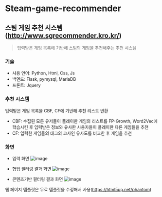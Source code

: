 # Steam-game-recommender

## 스팀 게임 추천 시스템(http://www.sgrecommender.kro.kr/)

> 입력받은 게임 목록에 기반해 스팀의 게임을 추천해주는 추천 시스템

### 기술
- 사용 언어: Python, Html, Css, Js
- 백엔드: Flask, pymysql, MariaDB
- 프론트: Jquery

### 추천 시스템
입력받은 게임 목록을 CBF, CF에 기반해 추천 리스트 반환
- CBF: 수집된 모든 유저들이 플레이한 게임의 리스트를 FP-Growth, Word2Vec에 학습시킨 후 입력받은 정보와 유사한 사용자들이 플레이한 다른 게임들을 추천
- CF: 입력한 게임들의 태그의 코사인 유사도를 비교한 후 게임을 추천

### 화면
- 입력 화면
  ![image](https://user-images.githubusercontent.com/34413031/110933187-c84c8a80-836f-11eb-84ac-dedab4a19e21.png)
- 협업 필터링 결과 화면
  ![image](https://user-images.githubusercontent.com/34413031/110933216-d1d5f280-836f-11eb-886a-c5c55ec8494e.png)

- 콘텐츠기반 필터링 결과 화면
  ![image](https://user-images.githubusercontent.com/34413031/110933236-d8fd0080-836f-11eb-928f-36b1ecaaf7b4.png)


웹 페이지 템플릿은 무료 템플릿을 수정해서 사용(https://html5up.net/phantom)
               


